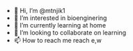 - 👋 Hi, I’m @mtnjik1
- 👀 I’m interested in bioenginering
- 🌱 I’m currently learning at home
- 💞️ I’m looking to collaborate on learning
- 📫 How to reach me reach e,w

<!---
mtnjik1/mtnjik1 is a ✨ special ✨ repository because its `README.md` (this file) appears on your GitHub profile.
You can click the Preview link to take a look at your changes.
--->
